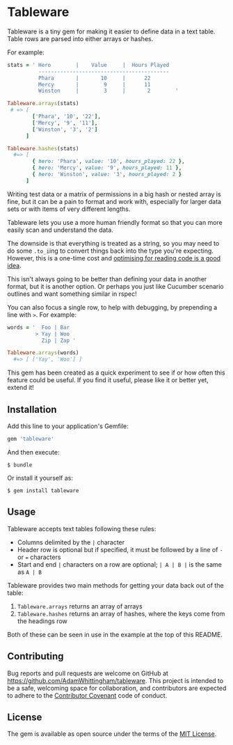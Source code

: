 # Tableware

Tableware is a tiny gem for making it easier to define data in a text table.
Table rows are parsed into either arrays or hashes.

For example:

```ruby
stats = ' Hero        |    Value     |  Hours Played
          ------------------------------------------
          Phara       |       10     |      22
          Mercy       |        9     |      11
          Winston     |        3     |       2        '

Tableware.arrays(stats)
 # => [
        ['Phara', '10', '22'],
        ['Mercy', '9', '11'],
        ['Winston', '3', '2']
      ]

Tableware.hashes(stats)
  #=> [
        { hero: 'Phara', value: '10', hours_played: 22 },
        { hero: 'Mercy', value: '9', hours_played: 11 },
        { hero: 'Winston', value: '3', hours_played: 2 }
      ]
```

Writing test data or a matrix of permissions in a big hash or nested array is fine, but it can be a pain to format and work with, especially for larger data sets or with items of very different lengths.

Tableware lets you use a more human friendly format so that you can more easily scan and understand the data.

The downside is that everything is treated as a string, so you may need to do some `.to_i`ing to convert things back into the type you're expecting. However, this is a one-time cost and [optimising for reading code is a good idea](http://va.lent.in/optimize-for-readability-first/).

This isn't always going to be better than defining your data in another format, but it is another option. Or perhaps you just like Cucumber scenario outlines and want something similar in rspec!

You can also focus a single row, to help with debugging, by prepending a line with `>`.
For example:

```ruby
words = '  Foo | Bar
         > Yay | Woo
           Zip | Zap '

Tableware.arrays(words)
  #=> [ ['Yay', 'Woo'] ]
```


This gem has been created as a quick experiment to see if or how often this feature could be useful.
If you find it useful, please like it or better yet, extend it!


## Installation

Add this line to your application's Gemfile:

```ruby
gem 'tableware'
```

And then execute:

    $ bundle

Or install it yourself as:

    $ gem install tableware

## Usage

Tableware accepts text tables following these rules:

  - Columns delimited by the `|` character
  - Header row is optional but if specified, it must be followed by a line of `-` or `=` characters
  - Start and end `|` characters on a row are optional; `| A | B |` is the same as `A | B`


Tableware provides two main methods for getting your data back out of the table:

  1. `Tableware.arrays` returns an array of arrays
  2. `Tableware.hashes` returns an array of hashes, where the keys come from the headings row

  Both of these can be seen in use in the example at the top of this README.


## Contributing

Bug reports and pull requests are welcome on GitHub at https://github.com/AdamWhittingham/tableware. This project is intended to be a safe, welcoming space for collaboration, and contributors are expected to adhere to the [Contributor Covenant](http://contributor-covenant.org) code of conduct.


## License

The gem is available as open source under the terms of the [MIT License](http://opensource.org/licenses/MIT).

